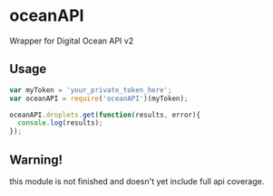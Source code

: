 oceanAPI
========

Wrapper for Digital Ocean API v2

## Usage
```JavaScript
var myToken = 'your_private_token_here';
var oceanAPI = require('oceanAPI')(myToken);

oceanAPI.droplets.get(function(results, error){
  console.log(results);
});
```

## Warning!
this module is not finished and doesn't yet include full api coverage.

